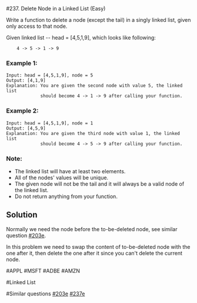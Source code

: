 #237. Delete Node in a Linked List (Easy)

Write a function to delete a node (except the tail) in a singly linked list, given only access to that node.

Given linked list -- head = [4,5,1,9], which looks like following:
```
    4 -> 5 -> 1 -> 9
```
### Example 1:
```
Input: head = [4,5,1,9], node = 5
Output: [4,1,9]
Explanation: You are given the second node with value 5, the linked list
             should become 4 -> 1 -> 9 after calling your function.
```
### Example 2:
```
Input: head = [4,5,1,9], node = 1
Output: [4,5,9]
Explanation: You are given the third node with value 1, the linked list
             should become 4 -> 5 -> 9 after calling your function.
```
### Note:
- The linked list will have at least two elements.
- All of the nodes' values will be unique.
- The given node will not be the tail and it will always be a valid node of the linked list.
- Do not return anything from your function.

## Solution
Normally we need the node before the to-be-deleted node, see similar question [#203e](../p203e/README.md).

In this problem we need to swap the content of to-be-deleted node with the one after it, then delete the one after it since you can't delete the current node.

#APPL #MSFT #ADBE #AMZN

#Linked List

#Similar questions [#203e](../p203e/README.md) [#237e](../p237e/README.md)
